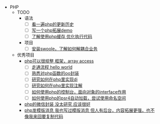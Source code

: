 
* PHP
    * TODO
      * 语法
      	  - [ ] [看一遍php的更新历史](https://secure.php.net/manual/en/migration5.php)
      	  - [ ] [写一个php拓展demo](https://www.cnblogs.com/boystar/p/6904795.html)
      	  - [ ] [了解使用php缓存 优化执行代码](http://php.net/manual/zh/book.opcache.php)
      * 项目
      	  - [ ] [安装swoole，了解如何解耦合业务](https://github.com/imRainChen/Mega-WeChat)
  * 优秀项目
    * [php可以很规整 框架，array access](https://github.com/wenbinye/kuiper-framework)
      - [ ] [走通流程 hello world](https://github.com/wenbinye/kuiper-framework/blob/master/docs/index.rst)
      - [ ] [熟悉对php函数的oo封装](https://github.com/wenbinye/kuiper-framework/tree/master/components/helper/src)
      - [ ] [研究如何在php里实现di](https://github.com/wenbinye/kuiper-framework/tree/master/components/di/src)
      - [ ] [研究如何在php里实现注解](https://github.com/wenbinye/kuiper-framework/tree/master/components/annotations/src)
      - [ ] [如何使用php的控制台，面向对象的interface作用](https://github.com/wenbinye/kuiper-framework/tree/master/components/console/src)
      - [ ] [如何使用php的psr4自动加载，尝试使用命名空间](https://www.php-fig.org/psr/psr-4/)
    * [php的微信封装 没太研究 应该很好](https://github.com/overtrue/wechat)
    * [php发模版消息 我也写过模版消息 但人有后台，内容拓展更强，也不像我来回要复制代码](https://github.com/imRainChen/Mega-WeChat)
